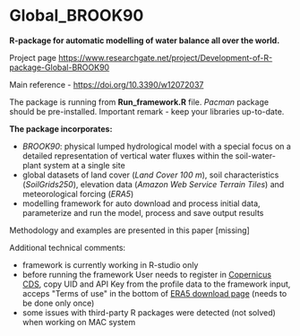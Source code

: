 # Global_BROOK90
**R-package for automatic modelling of water balance all over the world.** 

Project page https://www.researchgate.net/project/Development-of-R-package-Global-BROOK90

Main reference - https://doi.org/10.3390/w12072037

The package is running from **Run_framework.R** file. *Pacman* package should be pre-installed. Important remark - keep your libraries up-to-date.

**The package incorporates:**
- *BROOK90*: physical lumped hydrological model with a special focus on a detailed representation of vertical water fluxes within the soil-water-plant system at a single site
- global datasets of land cover (*Land Cover 100 m*), soil characteristics (*SoilGrids250*), elevation data (*Amazon Web Service Terrain Tiles*) and meteorological forcing (*ERA5*)
- modelling framework for auto download and process initial data, parameterize and run the model, process and save output results

Methodology and examples are presented in this paper [missing] 

Additional technical comments:
- framework is currently working in R-studio only
- before running the framework User needs to register in [Copernicus CDS](https://cds.climate.copernicus.eu/user/register?destination=%2F%23!%2Fhome), copy UID and API Key from the profile data to the framework input, acceps "Terms of use" in the bottom of [ERA5 download page](https://cds.climate.copernicus.eu/cdsapp#!/dataset/reanalysis-era5-single-levels?tab=form) (needs to be done only once)
- some issues with third-party R packages were detected (not solved) when working on MAC system
